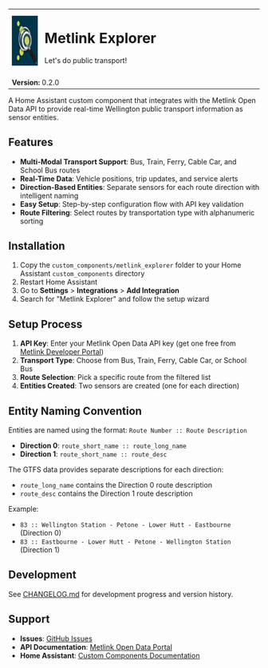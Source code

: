 <table>
  <tr>
    <td>
      <img src="https://raw.githubusercontent.com/iamawumpas/Metlink-Explorer/main/custom_components/metlink_explorer/assets/logo%20(256x256).png" alt="Metlink Explorer Logo" width="auto" height="100px">
    </td>
    <td>
      <h1>Metlink Explorer</h1>
      Let's do public transport!<img width="550" height="0">
    </td>
  </tr>
  <tr>
    <td colspan="2" style="border: none; padding-top: 0.5em;">
      <strong>Version:</strong> 0.2.0
    </td>
  </tr>
</table>

A Home Assistant custom component that integrates with the Metlink Open Data API to provide real-time Wellington public transport information as sensor entities.

## Features

- **Multi-Modal Transport Support**: Bus, Train, Ferry, Cable Car, and School Bus routes
- **Real-Time Data**: Vehicle positions, trip updates, and service alerts
- **Direction-Based Entities**: Separate sensors for each route direction with intelligent naming
- **Easy Setup**: Step-by-step configuration flow with API key validation
- **Route Filtering**: Select routes by transportation type with alphanumeric sorting

## Installation

1. Copy the `custom_components/metlink_explorer` folder to your Home Assistant `custom_components` directory
2. Restart Home Assistant
3. Go to **Settings** > **Integrations** > **Add Integration**
4. Search for "Metlink Explorer" and follow the setup wizard

## Setup Process

1. **API Key**: Enter your Metlink Open Data API key (get one free from [Metlink Developer Portal](https://opendata.metlink.org.nz/))
2. **Transport Type**: Choose from Bus, Train, Ferry, Cable Car, or School Bus
3. **Route Selection**: Pick a specific route from the filtered list
4. **Entities Created**: Two sensors are created (one for each direction)

## Entity Naming Convention

Entities are named using the format: `Route Number :: Route Description`

- **Direction 0**: `route_short_name :: route_long_name` 
- **Direction 1**: `route_short_name :: route_desc`

The GTFS data provides separate descriptions for each direction:
- `route_long_name` contains the Direction 0 route description
- `route_desc` contains the Direction 1 route description

Example:
- `83 :: Wellington Station - Petone - Lower Hutt - Eastbourne` (Direction 0)
- `83 :: Eastbourne - Lower Hutt - Petone - Wellington Station` (Direction 1)

## Development

See [CHANGELOG.md](CHANGELOG.md) for development progress and version history.

## Support

- **Issues**: [GitHub Issues](https://github.com/iamawumpus/Metlink-Explorer/issues)  
- **API Documentation**: [Metlink Open Data Portal](https://opendata.metlink.org.nz/)
- **Home Assistant**: [Custom Components Documentation](https://developers.home-assistant.io/docs/creating_component_index/)